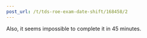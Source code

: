 ```yaml
---
post_url: /t/tds-roe-exam-date-shift/168458/2
---
```

Also, it seems impossible to complete it in 45 minutes.